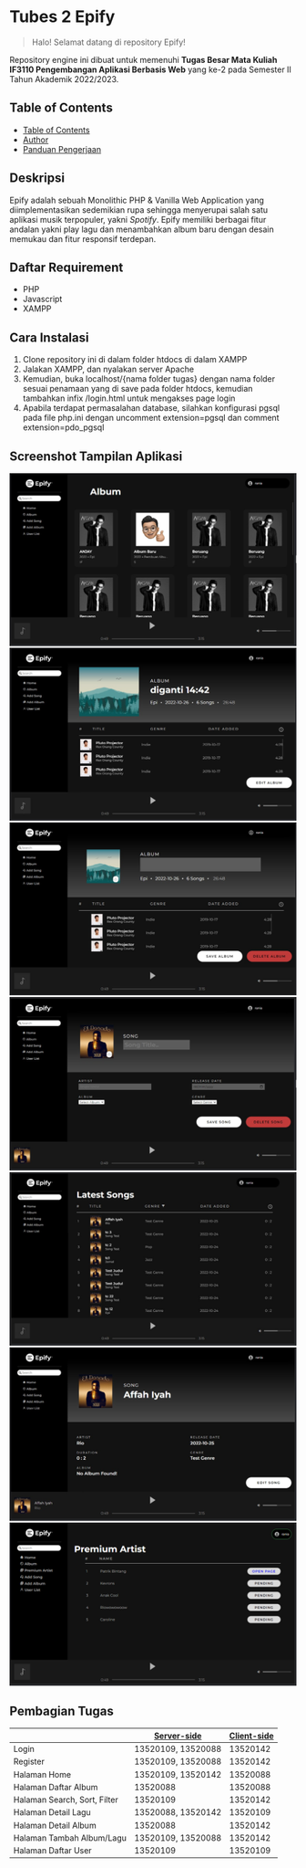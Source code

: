 # Tubes 2 Epify 
> Halo! Selamat datang di repository Epify!

Repository engine ini dibuat untuk memenuhi **Tugas Besar Mata Kuliah IF3110 Pengembangan Aplikasi Berbasis Web** yang ke-2 pada Semester II Tahun Akademik 2022/2023. 

## Table of Contents
  - [Table of Contents](#table-of-contents)
  - [Author](#author)
  - [Panduan Pengerjaan](#panduan-pengerjaan)

## Deskripsi
Epify adalah sebuah Monolithic PHP & Vanilla Web Application yang diimplementasikan sedemikian rupa sehingga menyerupai salah satu aplikasi musik terpopuler, yakni *Spotify*.
Epify memiliki berbagai fitur andalan yakni play lagu dan menambahkan album baru dengan desain memukau dan fitur responsif terdepan.


## Daftar Requirement
- PHP
- Javascript
- XAMPP

## Cara Instalasi
1. Clone repository ini di dalam folder htdocs di dalam XAMPP
2. Jalakan XAMPP, dan nyalakan server Apache
3. Kemudian, buka localhost/{nama folder tugas} dengan nama folder sesuai penamaan yang di save pada folder htdocs, kemudian tambahkan infix /login.html untuk mengakses page login
4. Apabila terdapat permasalahan database, silahkan konfigurasi pgsql pada file php.ini dengan uncomment extension=pgsql dan comment extension=pdo_pgsql

## Screenshot Tampilan Aplikasi
![image](/readme_img/album.jpg)
![image](/readme_img/albumdetail.jpg)
![image](/readme_img/editalbum.jpg)
![image](/readme_img/editsong.jpg)
![image](/readme_img/sidebar.jpg)
![image](/readme_img/songdetail.jpg)
![image](/readme_img/premiumartist.jpg)

## Pembagian Tugas
|             | <u>Server-side</u> | <u>Client-side</u>
| ----------- | ----------- | ----------- |
| Login | 13520109, 13520088 | 13520142 |
| Register | 13520109, 13520088 | 13520142 |
| Halaman Home | 13520109, 13520142   | 13520088 |
| Halaman Daftar Album | 13520088  | 13520088 |
| Halaman Search, Sort, Filter | 13520109  | 13520142 |
| Halaman Detail Lagu | 13520088, 13520142  | 13520109 |
| Halaman Detail Album |13520088    | 13520142  |
| Halaman Tambah Album/Lagu | 13520109, 13520088   | 13520142 |
| Halaman Daftar User | 13520109  | 13520109 |
